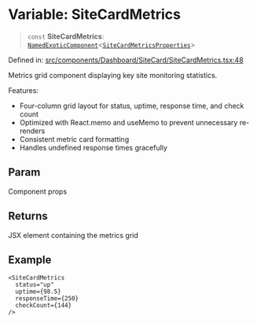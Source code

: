 # Variable: SiteCardMetrics

> `const` **SiteCardMetrics**: [`NamedExoticComponent`](https://github.com/DefinitelyTyped/DefinitelyTyped/blob/1a60e1b9a9062ff9c48c681ca3d8b6f717b616b9/types/react/index.d.ts#L571)\<[`SiteCardMetricsProperties`](../interfaces/SiteCardMetricsProperties.md)\>

Defined in: [src/components/Dashboard/SiteCard/SiteCardMetrics.tsx:48](https://github.com/Nick2bad4u/Uptime-Watcher/blob/dca5483e793478722cd3e6e125cafcec5fc771f0/src/components/Dashboard/SiteCard/SiteCardMetrics.tsx#L48)

Metrics grid component displaying key site monitoring statistics.

Features:
- Four-column grid layout for status, uptime, response time, and check count
- Optimized with React.memo and useMemo to prevent unnecessary re-renders
- Consistent metric card formatting
- Handles undefined response times gracefully

## Param

Component props

## Returns

JSX element containing the metrics grid

## Example

```tsx
<SiteCardMetrics
  status="up"
  uptime={98.5}
  responseTime={250}
  checkCount={144}
/>
```
